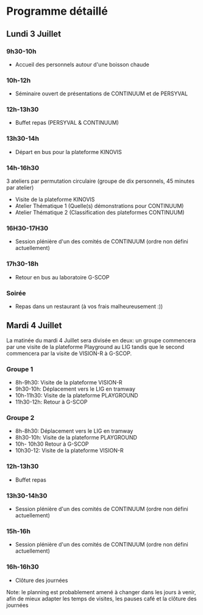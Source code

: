 # Programme détaillé

## Lundi 3 Juillet

### 9h30-10h
- Accueil des personnels autour d'une boisson chaude

### 10h-12h
- Séminaire ouvert de présentations de CONTINUUM et de PERSYVAL

### 12h-13h30
- Buffet repas (PERSYVAL & CONTINUUM)

### 13h30-14h
- Départ en bus pour la plateforme KINOVIS

### 14h-16h30
3 ateliers par permutation circulaire (groupe de dix personnels, 45 minutes par atelier)
- Visite de la plateforme KINOVIS
- Atelier Thématique 1 (Quelle(s) démonstrations pour CONTINUUM)
- Atelier Thématique 2 (Classification des plateformes CONTINUUM)

### 16H30-17H30
- Session plénière d'un des comités de CONTINUUM (ordre non défini actuellement)

### 17h30-18h
- Retour en bus au laboratoire G-SCOP

### Soirée
- Repas dans un restaurant (à vos frais malheureusement :))

## Mardi 4 Juillet
La matinée du mardi 4 Juillet sera divisée en deux: un groupe commencera par une visite de la plateforme Playground au LIG tandis que le second commencera par la visite de VISION-R à G-SCOP.
### Groupe 1 
- 8h-9h30: Visite de la plateforme VISION-R
- 9h30-10h: Déplacement vers le LIG en tramway
- 10h-11h30: Visite de la plateforme PLAYGROUND
- 11h30-12h: Retour à G-SCOP

### Groupe 2
- 8h-8h30: Déplacement vers le LIG en tramway
- 8h30-10h: Visite de la plateforme PLAYGROUND
- 10h- 10h30 Retour à G-SCOP
- 10h30-12: Visite de la plateforme VISION-R

### 12h-13h30
- Buffet repas

### 13h30-14h30
- Session plénière d'un des comités de CONTINUUM (ordre non défini actuellement)

### 15h-16h
- Session plénière d'un des comités de CONTINUUM (ordre non défini actuellement)

### 16h-16h30 
- Clôture des journées

Note: le planning est probablement amené à changer dans les jours à venir, afin de mieux adapter les temps de visites, les pauses café et la clôture des journées
